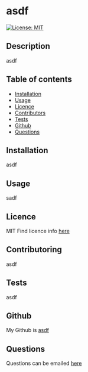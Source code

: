 
  # **asdf**
  
  [![License: MIT](https://img.shields.io/badge/License-MIT-blue.svg)](https://choosealicense.com/)

  ## Description

  asdf

  ## Table of contents

  - [Installation](#Installation)
  - [Usage](#Usage)
  - [Licence](#Licence)
  - [Contributors](#Contributors)
  - [Tests](#Tests)
  - [Github](#Github)
  - [Questions](#Questions)

  ## Installation

  asdf

  ## Usage

  sadf

  ## Licence

  MIT
  Find licence info [here](https://choosealicense.com/)

  ## Contributoring

  asdf

  ## Tests

  asdf

  ## Github

  My Github is [asdf](http://github.com/asdf)

  ## Questions

  Questions can be emailed [here](mailto:asdf)
